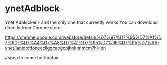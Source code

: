 # ynetAdblock
Ynet Adblocker - and the only one that currently works
You can download directly from Chrome store:

https://chrome.google.com/webstore/detail/%D7%97%D7%95%D7%A1%D7%9D-%D7%A4%D7%A8%D7%A1%D7%95%D7%9E%D7%95%D7%AA-ynet/lanjdofdoneccliggcaogcpjkpknnmcm?hl=en

#soon to come for Firefox
